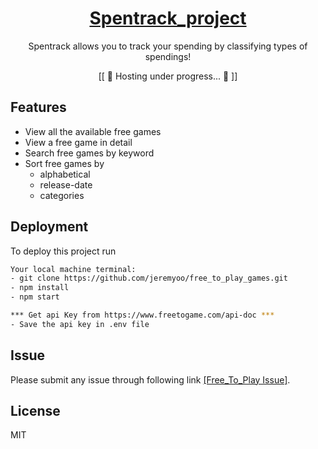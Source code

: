 <div align="center">
    <a href="https://jeremyoo.github.io/free_to_play_games/">
        <h1>Spentrack_project</h1>
    </a>

Spentrack allows you to track your spending by classifying types of spendings!

[[ 🚧 Hosting under progress... 🚧 ]]


<!-- <img src = "./src/static/example_1.gif" width ="450" /> <img src = "./src/static/example_2.gif" width ="450" /> -->

</div>


## Features
- View all the available free games
- View a free game in detail
- Search free games by keyword
- Sort free games by
    - alphabetical
    - release-date
    - categories
        
## Deployment

To deploy this project run

```bash
Your local machine terminal:
- git clone https://github.com/jeremyoo/free_to_play_games.git
- npm install
- npm start

*** Get api Key from https://www.freetogame.com/api-doc ***
- Save the api key in .env file
```

## Issue
Please submit any issue through following link [[Free_To_Play Issue]](https://github.com/jeremyoo/free_to_play_games/issues).

## License
MIT
